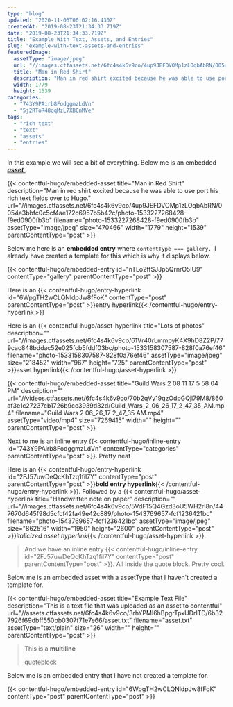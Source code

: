 ```yaml
---
type: "blog"
updated: "2020-11-06T00:02:16.430Z"
createdAt: "2019-08-23T21:34:33.719Z"
date: "2019-08-23T21:34:33.719Z"
title: "Example With Text, Assets, and Entries"
slug: "example-with-text-assets-and-entries"
featuredImage:
  assetType: "image/jpeg"
  url: "//images.ctfassets.net/6fc4s4k6v9co/4up9JEFDVOMp1zLOqbAbRN/0054a3bbfc0c5cf4ae172c6957b5b42c/photo-1533227268428-f9ed0900fb3b"
  title: "Man in Red Shirt"
  description: "Man in red shirt excited because he was able to use port his rich text fields over to Hugo."
  width: 1779
  height: 1539
categories:
  - "743Y9PAirb8FodggmzLdVn"
  - "5j2RToR48qqMzL7XBCnMVe"
tags:
  - "rich text"
  - "text"
  - "assets"
  - "entries"
---
```


In this example we will see a bit of everything. Below me is an embedded<u>    ***asset***   </u> .

{{< contentful-hugo/embedded-asset title="Man in Red Shirt" description="Man in red shirt excited because he was able to use port his rich text fields over to Hugo." url="//images.ctfassets.net/6fc4s4k6v9co/4up9JEFDVOMp1zLOqbAbRN/0054a3bbfc0c5cf4ae172c6957b5b42c/photo-1533227268428-f9ed0900fb3b" filename="photo-1533227268428-f9ed0900fb3b" assetType="image/jpeg" size="470466" width="1779" height="1539" parentContentType="post" >}}

Below me here is an **embedded entry** where `contentType === gallery. `I already have created a template for this which is why it displays below.

{{< contentful-hugo/embedded-entry id="nTLo2ffSJJp5QrnrO5IU9" contentType="gallery" parentContentType="post" >}}

Here is an {{< contentful-hugo/entry-hyperlink id="6WpgTH2wCLQNldpJw8fFoK" contentType="post" parentContentType="post" >}}entry hyperlink{{< /contentful-hugo/entry-hyperlink >}}

Here is an {{< contentful-hugo/asset-hyperlink title="Lots of photos" description="" url="//images.ctfassets.net/6fc4s4k6v9co/61Vr40rLmmpyK4X9hD8Z2P/779cac848bddac52e025fcb5fddf03bc/photo-1533158307587-828f0a76ef46" filename="photo-1533158307587-828f0a76ef46" assetType="image/jpeg" size="218452" width="967" height="725" parentContentType="post" >}}asset hyperlink{{< /contentful-hugo/asset-hyperlink >}}

{{< contentful-hugo/embedded-asset title="Guild Wars 2 08 11 17 5 58 04 PM" description="" url="//videos.ctfassets.net/6fc4s4k6v9co/70b2qVy19qzOdpGQjl79M8/860af3e1c27237cb1726b9cc3939d32d/Guild_Wars_2_06_26_17_2_47_35_AM.mp4" filename="Guild Wars 2 06_26_17 2_47_35 AM.mp4" assetType="video/mp4" size="7269415" width="" height="" parentContentType="post" >}}



Next to me is an inline entry {{< contentful-hugo/inline-entry id="743Y9PAirb8FodggmzLdVn" contentType="categories" parentContentType="post" >}}. Pretty neat 

Here is an {{< contentful-hugo/entry-hyperlink id="2FJ57uwDeQcKhTzq1fil7Y" contentType="post" parentContentType="post" >}}**bold entry hyperlink**{{< /contentful-hugo/entry-hyperlink >}}. Followed by a {{< contentful-hugo/asset-hyperlink title="Handwritten note on paper" description="" url="//images.ctfassets.net/6fc4s4k6v9co/5VdF15Q4Gzd3oU5WH2rl8n/447670d645f98d5cfcf42fa49e42c889/photo-1543769657-fcf1236421bc" filename="photo-1543769657-fcf1236421bc" assetType="image/jpeg" size="862516" width="1950" height="2600" parentContentType="post" >}}*italicized asset hyperlink*{{< /contentful-hugo/asset-hyperlink >}}.

> And we have an inline entry {{< contentful-hugo/inline-entry id="2FJ57uwDeQcKhTzq1fil7Y" contentType="post" parentContentType="post" >}}. All inside the quote block. Pretty cool.

Below me is an embedded asset with a assetType that I haven&#39;t created a template for.

{{< contentful-hugo/embedded-asset title="Example Text File" description="This is a text file that was uploaded as an asset to contentful" url="//assets.ctfassets.net/6fc4s4k6v9co/3rhYPMI6hBpgrTpxUDrITD/6b327926f69dbff550bb0307f71e7e66/asset.txt" filename="asset.txt" assetType="text/plain" size="26" width="" height="" parentContentType="post" >}}

> This is a **multiline**
> 
> quoteblock

Below me is an embedded entry that I have not created a template for.

{{< contentful-hugo/embedded-entry id="6WpgTH2wCLQNldpJw8fFoK" contentType="post" parentContentType="post" >}}



